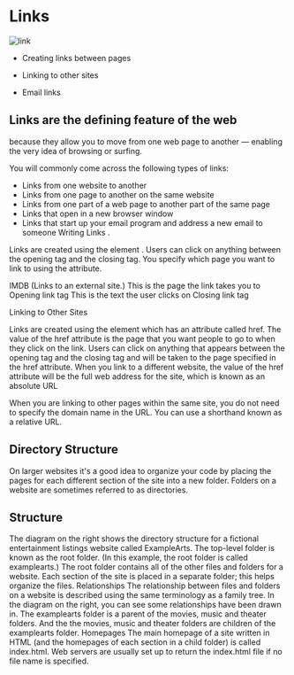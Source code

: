 # Links

![link](https://www.w3resource.com/w3r_images/string-link-method.gif)

* Creating links between pages

* Linking to other sites

* Email links

 

## Links are the defining feature of the web
because they allow you to move from 
one web page to another — enabling the 
very idea of browsing or surfing.

You will commonly come across the following types of links:
* Links from one website to another
* Links from one page to another on the same website
* Links from one part of a web page to another part of the 
same page
* Links that open in a new browser window
* Links that start up your email program and address a new 
email to someone Writing Links .

Links are created using the element . Users can click on anything between the opening tag and the closing tag. You specify which page you want to link to using the attribute.



IMDB (Links to an external site.) This is the page the link takes you to Opening link tag This is the text the user clicks on Closing link tag

Linking to Other Sites

Links are created using the element which has an attribute called href. The value of the href attribute is the page that you want people to go to when they click on the link. Users can click on anything that appears between the opening tag and the closing tag and will be taken to the page specified in the href attribute. When you link to a different website, the value of the href attribute will be the full web address for the site, which is known as an absolute URL

When you are linking to other 
pages within the same site, 
you do not need to specify the 
domain name in the URL. You 
can use a shorthand known as a 
relative URL.

## Directory Structure 

On larger websites it's a good idea to organize your code by placing the 
pages for each different section of the site into a new folder. Folders on a 
website are sometimes referred to as directories.

## Structure
The diagram on the right shows 
the directory structure for a 
fictional entertainment listings 
website called ExampleArts. 
The top-level folder is known 
as the root folder. (In this 
example, the root folder is called 
examplearts.) The root folder 
contains all of the other files and 
folders for a website. 
Each section of the site is placed 
in a separate folder; this helps 
organize the files.
Relationships
The relationship between 
files and folders on a website 
is described using the same 
terminology as a family tree. 
In the diagram on the right, you 
can see some relationships have 
been drawn in.
The examplearts folder is a 
parent of the movies, music
and theater folders. And the 
the movies, music and theater
folders are children of the 
examplearts folder.
Homepages
The main homepage of a site 
written in HTML (and the 
homepages of each section in a 
child folder) is called index.html.
Web servers are usually set up 
to return the index.html file if no 
file name is specified. 
